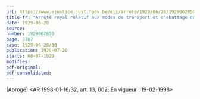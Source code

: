 ```yaml
---
url: https://www.ejustice.just.fgov.be/eli/arrete/1929/06/28/1929062850/justel
title-fr: "Arrêté royal relatif aux modes de transport et d'abattage du bétail et des bêtes de trait ou de monture. (NOTE : Consultation des versions antérieures à partir du 01-01-1987 et mis à jour au 19-02-1998)"
date: 1929-06-28
source:
number: 1929062850
page: 3787
case: 1929-06-28/30
publication: 1929-07-20
starts: 08-07-1929
modifies:
pdf-original:
pdf-consolidated:
---
```


(Abrogé) <AR 1998-01-16/32, art. 13, 002;  En vigueur :  19-02-1998>
